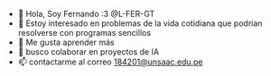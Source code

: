 - 👋 Hola, Soy Fernando :3 @L-FER-GT
- 👀 Estoy interesado en problemas de la vida cotidiana que podrian resolverse con programas sencillos
- 🌱 Me gusta aprender más
- 💞️ busco colaborar en proyectos de IA
- 📫 contactarme al correo 184201@unsaac.edu.pe

<!---
L-FER-GT/L-FER-GT is a ✨ special ✨ repository because its `README.md` (this file) appears on your GitHub profile.
You can click the Preview link to take a look at your changes.
--->
